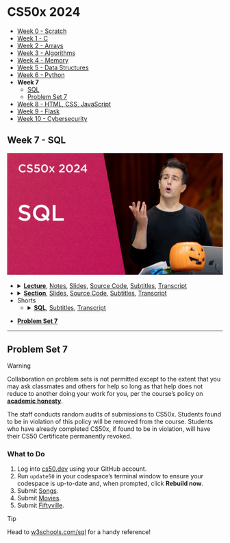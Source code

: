 [Thumbnail]: ../../../images/2024/weeks/7.jpg

[0 CS50 Video Player]: https://video.cs50.io/1RCMYG8RUSE
[0 360p SDR]: https://cdn.cs50.net/2023/fall/lectures/7/lecture7-360p.mp4.download
[0 720p SDR]: https://cdn.cs50.net/2023/fall/lectures/7/lecture7-720p.mp4.download
[0 1080p SDR]: https://cdn.cs50.net/2023/fall/lectures/7/lecture7-1080p.mp4.download
[0 4K HDR]: https://cdn.cs50.net/2023/fall/lectures/7/lecture7-4k-hdr.mp4.download
[0 YouTube]: https://youtu.be/1RCMYG8RUSE

[1 CS50 Video Player]: https://video.cs50.io/DQ-OAvbaN4k
[1 360p]: https://cdn.cs50.net/2023/fall/sections/7/section7-360p.mp4.download
[1 720p]: https://cdn.cs50.net/2023/fall/sections/7/section7-720p.mp4.download
[1 1080p]: https://cdn.cs50.net/2023/fall/sections/7/section7-1080p.mp4.download
[1 YouTube]: https://youtu.be/DQ-OAvbaN4k

[Problem Set]: https://cs50.harvard.edu/x/2024/psets/7

# CS50x 2024
- [Week 0 - Scratch](../../weeks/0)
- [Week 1 - C](../../weeks/1)
- [Week 2 - Arrays](../../weeks/2)
- [Week 3 - Algorithms](../../weeks/3)
- [Week 4 - Memory](../../weeks/4)
- [Week 5 - Data Structures](../../weeks/5)
- [Week 6 - Python](../../weeks/6)
- **Week 7**
  - [SQL](#week-7---sql)
  - [Problem Set 7](#problem-set-7)
- [Week 8 - HTML, CSS, JavaScript](../../weeks/8)
- [Week 9 - Flask](../../weeks/9)
- [Week 10 - Cybersecurity](../../weeks/10)

## Week 7 - SQL
[![Thumbnail][Thumbnail]][0 YouTube]

<ul>
<li><details>
<summary>
<a href="https://youtu.be/1RCMYG8RUSE"><b>Lecture</b></a>, 
<a href="https://cs50.harvard.edu/x/2024/notes/7">Notes</a>, 
<a href="https://cdn.cs50.net/2023/fall/lectures/7/lecture7.pdf">Slides</a>, 
<a href="https://cdn.cs50.net/2023/fall/lectures/7/src7.zip">Source Code</a>, 
<a href="https://cdn.cs50.net/2023/fall/lectures/7/lang/en/lecture7.srt">Subtitles</a>, 
<a href="https://cdn.cs50.net/2023/fall/lectures/7/lang/en/lecture7.txt">Transcript</a>
</summary>

- [CS50 Video Player][0 CS50 Video Player]
- MP4 in [360p SDR][0 360p SDR], [720p SDR][0 720p SDR], [1080p SDR][0 1080p SDR], [4K HDR][0 4K HDR]
- [YouTube][0 YouTube]
</details></li>

<li><details>
<summary>
<a href="https://youtu.be/DQ-OAvbaN4k"><b>Section</b></a>, 
<a href="https://cdn.cs50.net/2023/fall/sections/7/section7.pdf">Slides</a>, 
<a href="https://cdn.cs50.net/2023/fall/sections/7/src7.zip">Source Code</a>, 
<a href="https://cdn.cs50.net/2023/fall/sections/7/lang/en/section7.srt">Subtitles</a>, 
<a href="https://cdn.cs50.net/2023/fall/sections/7/lang/en/section7.txt">Transcript</a>
</summary>

- [CS50 Video Player][1 CS50 Video Player]
- MP4 in [360p][1 360p], [720p][1 720p], [1080p][1 1080p]
- [YouTube][1 YouTube]
</details></li>

<li>Shorts<ul>
<li><details>
  <summary>
    <a href="https://youtu.be/AywtnUjQ6X4"><b>SQL</b></a>, 
    <a href="https://cdn.cs50.net/2017/fall/shorts/sql/lang/en/sql.srt">Subtitles</a>, 
    <a href="https://cdn.cs50.net/2017/fall/shorts/sql/lang/en/sql.txt">Transcript</a>
  </summary>

  - [CS50 Video Player](https://video.cs50.io/AywtnUjQ6X4)
  - MP4 in [360p](https://cdn.cs50.net/2017/fall/shorts/sql/sql-360p.mp4.download),
    [720p](https://cdn.cs50.net/2017/fall/shorts/sql/sql-720p.mp4.download),
    [1080p](https://cdn.cs50.net/2017/fall/shorts/sql/sql-1080p.mp4.download)
  - [YouTube](https://youtu.be/AywtnUjQ6X4)
</details></li>
</ul></li>
</ul>

- **[Problem Set 7][Problem Set]**

---

## Problem Set 7
> [!WARNING]
> Collaboration on problem sets is not permitted except to the extent that you may ask classmates and others for help so long as that help does not reduce to another doing your work for you, per the course’s policy on **[academic honesty](https://cs50.harvard.edu/x/2024/syllabus/#academic-honesty)**.
> 
> The staff conducts random audits of submissions to CS50x. Students found to be in violation of this policy will be removed from the course. Students who have already completed CS50x, if found to be in violation, will have their CS50 Certificate permanently revoked.

### What to Do
1. Log into [cs50.dev](https://cs50.dev/) using your GitHub account.
2. Run `update50` in your codespace’s terminal window to ensure your codespace is up-to-date and, when prompted, click **Rebuild now**.
3. Submit [Songs](https://cs50.harvard.edu/x/2024/psets/7/songs/).
4. Submit [Movies](https://cs50.harvard.edu/x/2024/psets/7/movies/).
5. Submit [Fiftyville](https://cs50.harvard.edu/x/2024/psets/7/fiftyville/).

> [!TIP]
> Head to [w3schools.com/sql](https://www.w3schools.com/sql/) for a handy reference!
